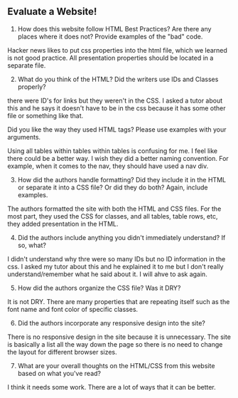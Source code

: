 ## Evaluate a Website! 
 
1) How does this website follow HTML Best Practices? Are there any places where 
it does not?  Provide examples of the "bad" code.

Hacker news likes to put css properties into the html file, which we learned is not good practice.  All presentation properties should be located in a separate file.
 
2) What do you think of the HTML? Did the writers use IDs and Classes properly? 

there were ID's for links but they weren't in the CSS.  I asked a tutor about this and he says it doesn't have to be in the css because it has some other file or something like that.

Did you like the way they used HTML tags?  Please use examples with your arguments.

Using all tables within tables within tables is confusing for me.  I feel like there could be a better way.  I wish they did a better naming convention.  For example, when it comes to the nav, they should have used a nav div.
 
3) How did the authors handle formatting? Did they include it in the HTML or 
separate it into a CSS file? Or did they do both?  Again, include examples.

The authors formatted the site with both the HTML and CSS files.  For the most part, they used the CSS for classes, and all tables, table rows, etc, they added presentation in the HTML.
 
4) Did the authors include anything you didn't immediately understand? 
If so, what?

I didn't understand why thre were so many IDs but no ID information in the css.  I asked my tutor about this and he explained it to me but I don't really understand/remember what he said about it.  I will ahve to ask again.
 
5) How did the authors organize the CSS file? Was it DRY?

It is not DRY.  There are many properties that are repeating itself such as the font name and font color of specific classes.
 
6) Did the authors incorporate any responsive design into the site?

There is no responsive design in the site because it is unnecessary.  The site is basically a list all the way down the page so there is no need to change the layout for different browser sizes.
 
7) What are your overall thoughts on the HTML/CSS from this website based on 
what you've read?

I think it needs some work.  There are a lot of ways that it can be better.